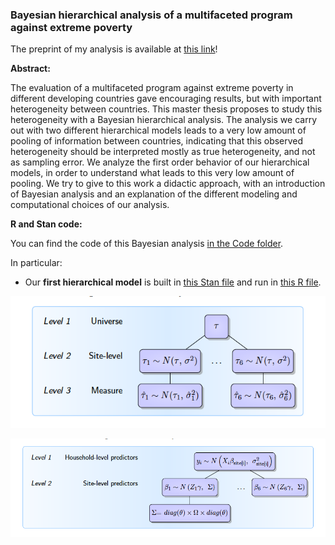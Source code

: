 ### Bayesian hierarchical analysis of a multifaceted program against extreme poverty

The preprint of my analysis is available at [this link](https://arxiv.org/abs/2109.06759)!

**Abstract:**

The evaluation of a multifaceted program against extreme poverty in different developing countries gave encouraging results, but with important heterogeneity between countries. This master thesis proposes to study this heterogeneity with a Bayesian hierarchical analysis. The analysis we carry out with two different hierarchical models leads to a very low amount of pooling of information between countries, indicating that this observed heterogeneity should be interpreted mostly as true heterogeneity, and not as sampling error. We analyze the first order behavior of our hierarchical models, in order to understand what leads to this very low amount of pooling. We try to give to this work a didactic approach, with an introduction of Bayesian analysis and an explanation of the different modeling and computational choices of our analysis.



**R and Stan code:**

You can find the code of this Bayesian analysis [in the Code folder](https://github.com/louischarlot/Bayesian_hierarchical_analysis_multifaceted_program_extreme_poverty/tree/master/Code).

In particular:

- Our **first hierarchical model** is built in [this Stan file](./Code/Model_1.stan) and run in [this R file](./Code/Model_1.R).

![img](./Images/Model_1.png)

![img](./Images/Model_2.png)







